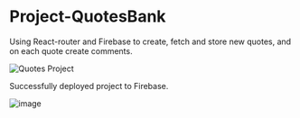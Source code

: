# Project-QuotesBank

Using React-router and Firebase to create, fetch and store new quotes, and on each quote create comments.

![Quotes Project](https://user-images.githubusercontent.com/76181662/176177958-bd286a83-6c47-4ebc-bbe0-39978672bd7f.gif)

Successfully deployed project to Firebase.

![image](https://user-images.githubusercontent.com/76181662/176177528-1bc99386-b3c0-408c-9b26-7e2863848d52.png)

